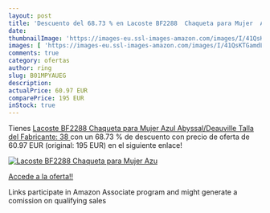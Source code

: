 ```yaml
---
layout: post
title: 'Descuento del 68.73 % en Lacoste BF2288  Chaqueta para Mujer  Azu'
date: 
thumbnailImage: 'https://images-eu.ssl-images-amazon.com/images/I/41QsKTGamdL._SL200_.jpg'
images: [ 'https://images-eu.ssl-images-amazon.com/images/I/41QsKTGamdL._SL200_.jpg' ]
comments: true
category: ofertas
author: ring
slug: B01MPYAUEG
description:
actualPrice: 60.97 EUR
comparePrice: 195 EUR
inStock: true
---
```


Tienes [Lacoste BF2288  Chaqueta para Mujer  Azul  Abyssal/Deauville    Talla del Fabricante: 38 ](https://www.amazon.es/dp/B01MPYAUEG/?tag=tolees-21) con un 68.73 % de descuento con precio de oferta de 60.97 EUR (original: 195 EUR) en el siguiente enlace!

[![Lacoste BF2288  Chaqueta para Mujer  Azu](https://images-eu.ssl-images-amazon.com/images/I/41QsKTGamdL._SL200_.jpg)](https://www.amazon.es/dp/B01MPYAUEG/?tag=tolees-21)

[Accede a la oferta!!](https://www.amazon.es/dp/B01MPYAUEG/?tag=tolees-21)

Links participate in Amazon Associate program and might generate a comission on qualifying sales


